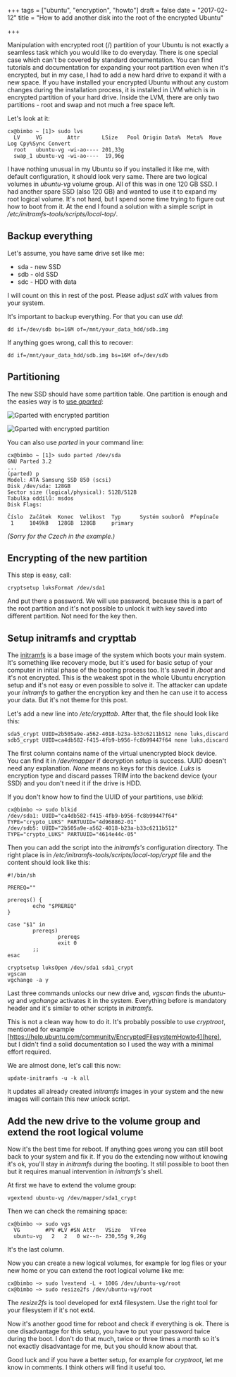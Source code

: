 +++
tags = ["ubuntu", "encryption", "howto"]
draft = false
date = "2017-02-12"
title = "How to add another disk into the root of the encrypted Ubuntu"

+++

Manipulation with encrypted root (/) partition of your Ubuntu is not exactly a seamless task which you would like to do everyday. There is one special case which can't be covered by standard documentation. You can find tutorials and documentation for expanding your root partition even when it's encrypted, but in my case, I had to add a new hard drive to expand it with a new space. If you have installed your encrypted Ubuntu without any custom changes during the installation process, it is installed in LVM which is in encrypted partition of your hard drive. Inside the LVM, there are only two partitions - root and swap and not much a free space left.

Let's look at it:

    cx@bimbo ~ [1]> sudo lvs
      LV     VG        Attr       LSize   Pool Origin Data%  Meta%  Move Log Cpy%Sync Convert
      root   ubuntu-vg -wi-ao---- 201,33g
      swap_1 ubuntu-vg -wi-ao----  19,96g

I have nothing unusual in my Ubuntu so if you installed it like me, with default configuration, it should look very same. There are two logical volumes in *ubuntu-vg* volume group. All of this was in one 120 GB SSD. I had another spare SSD (also 120 GB) and wanted to use it to expand my root logical volume. It's not hard, but I spend some time trying to figure out how to boot from it. At the end I found a solution with a simple script in */etc/initramfs-tools/scripts/local-top/*.

## Backup everything

Let's assume, you have same drive set like me:

* sda - new SSD
* sdb - old SSD
* sdc - HDD with data

I will count on this in rest of the post. Please adjust *sdX* with values from your system.

It's important to backup everything. For that you can use *dd*:

    dd if=/dev/sdb bs=16M of=/mnt/your_data_hdd/sdb.img

If anything goes wrong, call this to recover:

    dd if=/mnt/your_data_hdd/sdb.img bs=16M of=/dev/sdb

## Partitioning

The new SSD should have some partition table. One partition is enough and the easies way is to [use *gparted*](http://gparted.org/):

![Gparted with encrypted partition](/post/2017/luks_gparted_1.png)

![Gparted with encrypted partition](/post/2017/luks_gparted_2.png)

You can also use *parted* in your command line:

    cx@bimbo ~ [1]> sudo parted /dev/sda
    GNU Parted 3.2
    ...
    (parted) p
    Model: ATA Samsung SSD 850 (scsi)
    Disk /dev/sda: 128GB
    Sector size (logical/physical): 512B/512B
    Tabulka oddílů: msdos
    Disk Flags: 
    
    Číslo  Začátek  Konec  Velikost  Typ      Systém souborů  Přepínače
     1     1049kB   128GB  128GB     primary

*(Sorry for the Czech in the example.)*

## Encrypting of the new partition

This step is easy, call:

    cryptsetup luksFormat /dev/sda1

And put there a password. We will use password, because this is a part of the root partition and it's not possible to unlock it with key saved into different partition. Not need for the key then.

## Setup initramfs and crypttab

The [initramfs](https://en.wikipedia.org/wiki/Initramfs) is a base image of the system which boots your main system. It's something like recovery mode, but it's used for basic setup of your computer in initial phase of the booting process too. It's saved in */boot* and it's not encrypted. This is the weakest spot in the whole Ubuntu encryption setup and it's not easy or even possible to solve it. The attacker can update your *initramfs* to gather the encryption key and then he can use it to access your data. But it's not theme for this post.

Let's add a new line into */etc/crypttab*. After that, the file should look like this:

    sda5_crypt UUID=2b505a9e-a562-4018-b23a-b33c6211b512 none luks,discard
    sdb5_crypt UUID=ca4db582-f415-4fb9-b956-fc8b99447f64 none luks,discard

The first column contains name of the virtual unencrypted block device. You can find it in */dev/mapper* if decryption setup is success. UUID doesn't need any explanation. *None* means no keys for this device. *Luks* is encryption type and discard passes TRIM into the backend device (your SSD) and you don't need it if the drive is HDD.

If you don't know how to find the UUID of your partitions, use *blkid*:

    cx@bimbo ~> sudo blkid 
    /dev/sda1: UUID="ca4db582-f415-4fb9-b956-fc8b99447f64" TYPE="crypto_LUKS" PARTUUID="4d968862-01"
    /dev/sdb5: UUID="2b505a9e-a562-4018-b23a-b33c6211b512" TYPE="crypto_LUKS" PARTUUID="4614e44c-05"

Then you can add the script into the *initramfs's* configuration directory. The right place is in */etc/initramfs-tools/scripts/local-top/crypt* file and the content should look like this:

    #!/bin/sh
    
    PREREQ=""
    
    prereqs() {
            echo "$PREREQ"
    }
    
    case "$1" in
            prereqs)
                    prereqs
                    exit 0
            ;;
    esac
    
    cryptsetup luksOpen /dev/sda1 sda1_crypt
    vgscan
    vgchange -a y

Last three commands unlocks our new drive and, *vgscan* finds the *ubuntu-vg* and *vgchange* activates it in the system. Everything before is mandatory header and it's similar to other scripts in *initramfs*.

This is not a clean way how to do it. It's probably possible to use *cryptroot*, mentioned for example [https://help.ubuntu.com/community/EncryptedFilesystemHowto4](here), but I didn't find a solid documentation so I used the way with a minimal effort required.

We are almost done, let's call this now:

    update-initramfs -u -k all

It updates all already created *initramfs* images in your system and the new images will contain this new unlock script.

## Add the new drive to the volume group and extend the root logical volume

Now it's the best time for reboot. If anything goes wrong you can still boot back to your system and fix it. If you do the extending now without knowing it's ok, you'll stay in *initramfs* during the booting. It still possible to boot then but it requires manual intervention in *initramfs's* shell.

At first we have to extend the volume group:

    vgextend ubuntu-vg /dev/mapper/sda1_crypt

Then we can check the remaining space:

    cx@bimbo ~> sudo vgs
      VG        #PV #LV #SN Attr   VSize   VFree
      ubuntu-vg   2   2   0 wz--n- 230,55g 9,26g

It's the last column.

Now you can create a new logical volumes, for example for log files or your new home or you can extend the root logical volume like me:

    cx@bimbo ~> sudo lvextend -L + 100G /dev/ubuntu-vg/root 
    cx@bimbo ~> sudo resize2fs /dev/ubuntu-vg/root

The *resize2fs* is tool developed for ext4 filesystem. Use the right tool for your filesystem if it's not ext4.

Now it's another good time for reboot and check if everything is ok. There is one disadvantage for this setup, you have to put your password twice during the boot. I don't do that much, twice or three times a month so it's not exactly disadvantage for me, but you should know about that.

Good luck and if you have a better setup, for example for *cryptroot*, let me know in comments. I think others will find it useful too.



